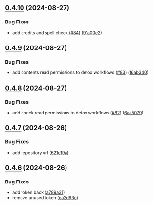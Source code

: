 ## [0.4.10](https://github.com/software-mansion/setup-ci/compare/v0.4.9...v0.4.10) (2024-08-27)

### Bug Fixes

- add credits and spell check ([#84](https://github.com/software-mansion/setup-ci/issues/84)) ([91a00e2](https://github.com/software-mansion-labs/react-native-ci-cli/commit/91a00e2a24207ce7535acdb2bbd9d542d9d41479))

## [0.4.9](https://github.com/software-mansion/setup-ci/compare/v0.4.8...v0.4.9) (2024-08-27)

### Bug Fixes

- add contents read permissions to detox workflows ([#83](https://github.com/software-mansion/setup-ci/issues/83)) ([f6ab340](https://github.com/software-mansion-labs/react-native-ci-cli/commit/f6ab340ef66cda33727044e700c05a19f6ba2af9))

## [0.4.8](https://github.com/software-mansion/setup-ci/compare/v0.4.7...v0.4.8) (2024-08-27)

### Bug Fixes

- add check read permissions to detox workflows ([#82](https://github.com/software-mansion/setup-ci/issues/82)) ([6aa5079](https://github.com/software-mansion-labs/react-native-ci-cli/commit/6aa5079824fd0b5612b59150346ac0c6f564d564))

## [0.4.7](https://github.com/software-mansion/setup-ci/compare/v0.4.6...v0.4.7) (2024-08-26)

### Bug Fixes

- add repository url ([621c19a](https://github.com/software-mansion/setup-ci/commit/621c19af3ac0fc63785b79f22c012ec4ae6bbb9b))

## [0.4.6](https://github.com/software-mansion/setup-ci/compare/v0.4.5...v0.4.6) (2024-08-26)

### Bug Fixes

- add token back ([a789a31](https://github.com/software-mansion/setup-ci/commit/a789a315f947191572b47be70531b7e17329f45e))
- remove unused token ([ca2d93c](https://github.com/software-mansion/setup-ci/commit/ca2d93c138714c3e8bba9009ded175b6af56de1d))
